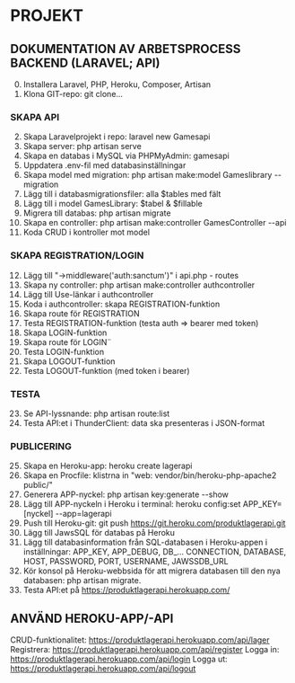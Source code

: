 # PROJEKT

## DOKUMENTATION AV ARBETSPROCESS BACKEND (LARAVEL; API)
0. Installera Laravel, PHP, Heroku, Composer, Artisan
1. Klona GIT-repo: git clone...

### SKAPA API
2. Skapa Laravelprojekt i repo: laravel new Gamesapi
3. Skapa server: php artisan serve
4. Skapa en databas i MySQL via PHPMyAdmin: gamesapi
5. Uppdatera .env-fil med databasinställningar
6. Skapa model med migration: php artisan make:model Gameslibrary --migration
7. Lägg till i databasmigrationsfiler: alla $tables med fält
8. Lägg till i model GamesLibrary: $tabel & $fillable
9. Migrera till databas: php artisan migrate
10. Skapa en controller: php artisan make:controller GamesController --api
11. Koda CRUD i kontroller mot model

### SKAPA REGISTRATION/LOGIN
12. Lägg till "->middleware('auth:sanctum')" i api.php - routes
13. Skapa ny controller: php artisan make:controller authcontroller
14. Lägg till Use-länkar i authcontroller
15. Koda i authcontroller: skapa REGISTRATION-funktion
16. Skapa route för REGISTRATION
17. Testa REGISTRATION-funktion (testa auth => bearer med token)
18. Skapa LOGIN-funktion
19. Skapa route för LOGIN¨
20. Testa LOGIN-funktion
21. Skapa LOGOUT-funktion
22. Testa LOGOUT-funktion (med token i bearer)

### TESTA
23. Se API-lyssnande: php artisan route:list
24. Testa API:et i ThunderClient: data ska presenteras i JSON-format

### PUBLICERING 
25. Skapa en Heroku-app: heroku create lagerapi
26. Skapa en Procfile: klistrna in "web: vendor/bin/heroku-php-apache2 public/"
27. Generera APP-nyckel: php artisan key:generate --show
28. Lägg till APP-nyckeln i Heroku i terminal: heroku config:set APP_KEY=[nyckel] --app=lagerapi
29. Push till Heroku-git: git push https://git.heroku.com/produktlagerapi.git
30. Lägg till JawsSQL för databas på Heroku
31. Lägg till databasinformation från SQL-databasen i Heroku-appen i inställningar:
APP_KEY, APP_DEBUG, DB_... CONNECTION, DATABASE, HOST, PASSWORD, PORT, USERNAME, JAWSSDB_URL
32. Kör konsol på Heroku-webbsida för att migrera databasen till den nya databasen: php artisan migrate.
33. Testa API:et på https://produktlagerapi.herokuapp.com/

## ANVÄND HEROKU-APP/-API
CRUD-funktionalitet: https://produktlagerapi.herokuapp.com/api/lager
Registrera: https://produktlagerapi.herokuapp.com/api/register
Logga in: https://produktlagerapi.herokuapp.com/api/login
Logga ut: https://produktlagerapi.herokuapp.com/api/logout